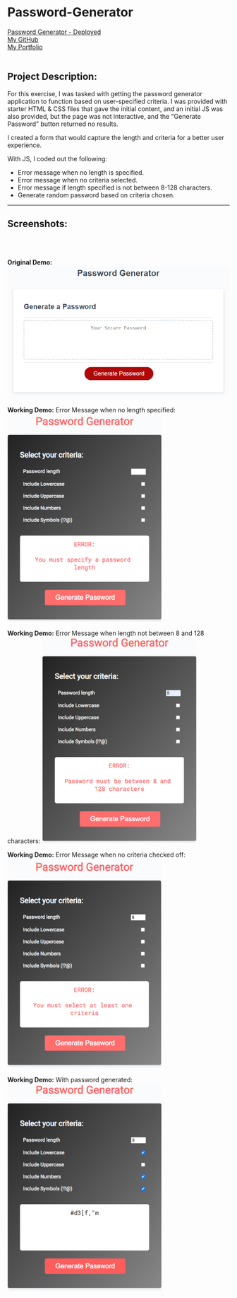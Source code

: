 # Password-Generator

[Password Generator - Deployed](https://jungjungie.github.io/Password-Generator/)
<br>
[My GitHub](https://github.com/jungjungie)
<br>
[My Portfolio](https://jungjungie.github.io/)
<br>
<br>

## Project Description:

For this exercise, I was tasked with getting the password generator application to function based on user-specified criteria. I was provided with starter HTML & CSS files that gave the initial content, and an initial JS was also provided, but the page was not interactive, and the "Generate Password" button returned no results. 

I created a form that would capture the length and criteria for a better user experience. 

With JS, I coded out the following:
- Error message when no length is specified.
- Error message when no criteria selected.
- Error message if length specified is not between 8-128 characters. 
- Generate random password based on criteria chosen.



***
## Screenshots:
<br>
<br>

**Original Demo:**
![screenshot of original demo](images/originaldemo.png)
<br>

**Working Demo:** Error Message when no length specified:
![screenshot of error no length](images/error-no-length2.png)
<br>

**Working Demo:** Error Message when length not between 8 and 128 characters:
![screenshot of error invalid length](images/error-invalid-length2.png)
<br>

**Working Demo:** Error Message when no criteria checked off:
![screenshot of error no criteria checked](images/error-no-criteria2.png)
<br>

**Working Demo:** With password generated:
![screenshot of working demo with password generated](images/working-demo2.png)